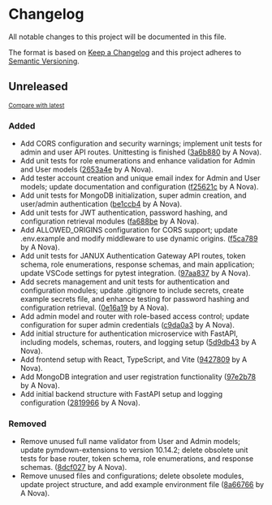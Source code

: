# Changelog

All notable changes to this project will be documented in this file.

The format is based on [Keep a Changelog](http://keepachangelog.com/en/1.0.0/)
and this project adheres to [Semantic Versioning](http://semver.org/spec/v2.0.0.html).

<!-- insertion marker -->
## Unreleased

<small>[Compare with latest](https://github.com/fox-techniques/janux-auth-gateway/compare/236ab30b96567572943499d47db3769df44a7c09...HEAD)</small>

### Added

- Add CORS configuration and security warnings; implement unit tests for admin and user API routes. Unittesting is finished ([3a6b880](https://github.com/fox-techniques/janux-auth-gateway/commit/3a6b880227b7f80d0e23f856b8684c3496c9bb7f) by A Nova).
- Add unit tests for role enumerations and enhance validation for Admin and User models ([2653a4e](https://github.com/fox-techniques/janux-auth-gateway/commit/2653a4eb92ab078439eea122a2e581a33ddb0ae3) by A Nova).
- Add tester account creation and unique email index for Admin and User models; update documentation and configuration ([f25621c](https://github.com/fox-techniques/janux-auth-gateway/commit/f25621cd7ea3dfc615bde48a19e42f9c79a5f95b) by A Nova).
- Add unit tests for MongoDB initialization, super admin creation, and user/admin authentication ([be1ccb4](https://github.com/fox-techniques/janux-auth-gateway/commit/be1ccb44790a58fdd224359768bbc3d8574b7e29) by A Nova).
- Add unit tests for JWT authentication, password hashing, and configuration retrieval modules ([fa688be](https://github.com/fox-techniques/janux-auth-gateway/commit/fa688be1a939d4aefe64bfb9a7414e7ff564e90f) by A Nova).
- Add ALLOWED_ORIGINS configuration for CORS support; update .env.example and modify middleware to use dynamic origins. ([f5ca789](https://github.com/fox-techniques/janux-auth-gateway/commit/f5ca789614b5d7bf12445f19c6dc31bf7c897aa4) by A Nova).
- Add unit tests for JANUX Authentication Gateway API routes, token schema, role enumerations, response schemas, and main application; update VSCode settings for pytest integration. ([97aa837](https://github.com/fox-techniques/janux-auth-gateway/commit/97aa837d70f454e7056e384803a02342218abdc9) by A Nova).
- Add secrets management and unit tests for authentication and configuration modules; update .gitignore to include secrets, create example secrets file, and enhance testing for password hashing and configuration retrieval. ([0e16a19](https://github.com/fox-techniques/janux-auth-gateway/commit/0e16a19f68d1d32d8fb897962c9832b9f90ff26b) by A Nova).
- Add admin model and router with role-based access control; update configuration for super admin credentials ([c9da0a3](https://github.com/fox-techniques/janux-auth-gateway/commit/c9da0a36ddad39b30a436e06f1cf5caa3066c675) by A Nova).
- Add initial structure for authentication microservice with FastAPI, including models, schemas, routers, and logging setup ([5d9db43](https://github.com/fox-techniques/janux-auth-gateway/commit/5d9db43a86494746fbe44d38aa4e68e47ac05d6a) by A Nova).
- Add frontend setup with React, TypeScript, and Vite ([9427809](https://github.com/fox-techniques/janux-auth-gateway/commit/942780950127f07ca99741a54cca355a919e2f33) by A Nova).
- Add MongoDB integration and user registration functionality ([97e2b78](https://github.com/fox-techniques/janux-auth-gateway/commit/97e2b780382e180110b709624498cc26ad86280d) by A Nova).
- Add initial backend structure with FastAPI setup and logging configuration ([2819966](https://github.com/fox-techniques/janux-auth-gateway/commit/28199668e7dce4c7673feb303c6c2d7687e5c863) by A Nova).

### Removed

- Remove unused full name validator from User and Admin models; update pymdown-extensions to version 10.14.2; delete obsolete unit tests for base router, token schema, role enumerations, and response schemas. ([8dcf027](https://github.com/fox-techniques/janux-auth-gateway/commit/8dcf027e373ee6b50e4d45c69899bd8123f52c8e) by A Nova).
- Remove unused files and configurations; delete obsolete modules, update project structure, and add example environment file ([8a66766](https://github.com/fox-techniques/janux-auth-gateway/commit/8a66766f7e9b708f12b536d9b48c55b18bd1d600) by A Nova).

<!-- insertion marker -->
